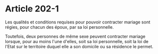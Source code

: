 # Article 202-1

Les qualités et conditions requises pour pouvoir contracter mariage sont régies, pour chacun des époux, par sa loi personnelle.

Toutefois, deux personnes de même sexe peuvent contracter mariage lorsque, pour au moins l'une d'elles, soit sa loi personnelle, soit la loi de l'Etat sur le territoire duquel elle a son domicile ou sa résidence le permet.

